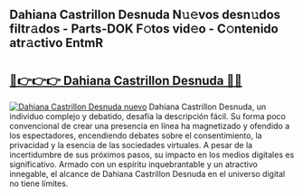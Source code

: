 ## Dahiana Castrillon Desnuda N𝚞𝚎vos desn𝚞dos filtr𝚊dos - Parts-DOK F𝚘tos vid𝚎o - C𝚘ntenido atr𝚊ctivo EntmR

# <h2><a href="http://mbd0kg.tromn.icu/?c=Dahiana+Castrillon+Desnuda">🔗👉👉👉 Dahiana Castrillon Desnuda 🔗🔗</a></h2>

[![Dahiana Castrillon Desnuda nuevo](https://i.imgur.com/pEAQMta.gif)](http://mbd0kg.tromn.icu/?c=Dahiana+Castrillon+Desnuda)
Dahiana Castrillon Desnuda, un individuo complejo y debatido, desafía la descripción fácil. Su forma poco convencional de crear una presencia en línea ha magnetizado y ofendido a los espectadores, encendiendo debates sobre el consentimiento, la privacidad y la esencia de las sociedades virtuales. A pesar de la incertidumbre de sus próximos pasos, su impacto en los medios digitales es significativo. Armado con un espíritu inquebrantable y un atractivo innegable, el alcance de Dahiana Castrillon Desnuda en el universo digital no tiene límites.
